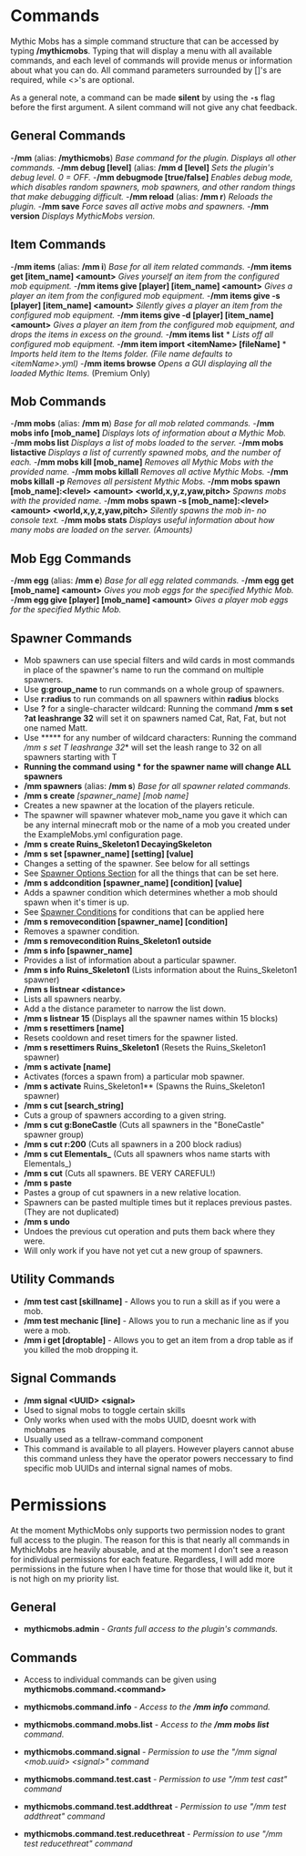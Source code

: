 Commands
========

Mythic Mobs has a simple command structure that can be accessed by typing **/mythicmobs**. Typing that will display a menu with all available commands, and each level of commands will provide menus or information about what you can do. All command parameters surrounded by []'s are required, while &lt;&gt;'s are optional.

As a general note, a command can be made **silent** by using the **`-s`** flag before the first argument. A silent command will not give any chat feedback.

General Commands
----------------

-**/mm** (alias: **/mythicmobs**) *Base command for the plugin. Displays all other commands.*
-**/mm debug [level]** (alias: **/mm d [level]** *Sets the plugin's debug level. 0 = OFF.*
-**/mm debugmode [true/false]** *Enables debug mode, which disables random spawners, mob spawners, and other random things that make debugging difficult.*
-**/mm reload** (alias: **/mm r**)  *Reloads the plugin.*
-**/mm save** *Force saves all active mobs and spawners.*
-**/mm version** *Displays MythicMobs version.*

Item Commands
-------------

-**/mm items** (alias: **/mm i**)  *Base for all item related commands.*
-**/mm items get [item_name] &lt;amount&gt;** *Gives yourself an item from the configured mob equipment.*
-**/mm items give [player] [item_name] &lt;amount&gt;**  *Gives a player an item from the configured mob equipment.*
-**/mm items give -s [player] [item_name] &lt;amount&gt;**  *Silently gives a player an item from the configured mob equipment.*
-**/mm items give -d [player] [item_name] &lt;amount&gt;**  *Gives a player an item from the configured mob equipment, and drops the items in excess on the ground.*
-**/mm items list** * *Lists off all configured mob equipment.*
-**/mm item import &lt;itemName&gt; [fileName]** * *Imports held item to the Items folder. (File name defaults to &lt;itemName&gt;.yml)*
-**/mm items browse** *Opens a GUI displaying all the loaded Mythic Items.* (Premium Only)

Mob Commands
------------

-**/mm mobs** (alias: **/mm m**) *Base for all mob related commands.*
-**/mm mobs info [mob_name]** *Displays lots of information about a Mythic Mob.*
-**/mm mobs list** *Displays a list of mobs loaded to the server.*
-**/mm mobs listactive** *Displays a list of currently spawned mobs, and the number of each.*
-**/mm mobs kill [mob_name]** *Removes all Mythic Mobs with  the provided name.*
-**/mm mobs killall** *Removes all active Mythic Mobs.*
-**/mm mobs killall -p** *Removes all persistent Mythic Mobs.*
-**/mm mobs spawn [mob_name]:&lt;level&gt; &lt;amount&gt; &lt;world,x,y,z,yaw,pitch&gt;** *Spawns mobs with the provided name.*
-**/mm mobs spawn -s [mob_name]:&lt;level&gt; &lt;amount&gt; &lt;world,x,y,z,yaw,pitch&gt;** *Silently spawns the mob in- no console text.*
-**/mm mobs stats** *Displays useful information about how many mobs are loaded on the server. (Amounts)*

Mob Egg Commands
----------------

-**/mm egg** (alias: **/mm e**) *Base for all egg related commands.*
-**/mm egg get [mob_name] &lt;amount&gt;** *Gives you mob eggs for the specified Mythic Mob.*
-**/mm egg give [player] [mob_name] &lt;amount&gt;** *Gives a player mob eggs for the specified Mythic Mob.*

Spawner Commands
----------------

-   Mob spawners can use special filters and wild cards in most commands in place of the spawner's name to run the command on multiple spawners.
-   Use **g:group_name** to run commands on a whole group of spawners.
-   Use **r:radius** to run commands on all spawners within **radius** blocks
-   Use **?** for a single-character wildcard: Running the command **/mm s set ?at leashrange 32** will set it on spawners named Cat, Rat, Fat, but not one named Matt.
-   Use ***** for any number of wildcard characters: Running the command **/mm s set T* leashrange 32** will set the leash range to 32 on all spawners starting with T
-   **Running the command using \* for the spawner name will change ALL spawners**
-   **/mm spawners** (alias: **/mm s**) *Base for all spawner related commands.*
-   **/mm s create** *[spawner_name]* *[mob name]*
-   Creates a new spawner at the location of the players reticule.
-   The spawner will spawner whatever mob_name you gave it which can be any internal minecraft mob or the name of a mob you created under the ExampleMobs.yml configuration page.
-   **/mm s create Ruins_Skeleton1 DecayingSkeleton**
-   **/mm s set [spawner_name] [setting] [value]**
-   Changes a setting of the spawner. See below for all settings
-   See [Spawner Options Section](Spawners) for all the things that can be set here.
-   **/mm s addcondition [spawner_name] [condition] [value]**
-   Adds a spawner condition which determines whether a mob should spawn when it's timer is up.
-   See [Spawner Conditions](/Skills/conditions) for conditions that can be applied here
-   **/mm s removecondition [spawner_name] [condition]**
-   Removes a spawner condition.
-   **/mm s removecondition Ruins_Skeleton1 outside**
-   **/mm s info [spawner_name]**
-   Provides a list of information about a particular spawner.
-   **/mm s info Ruins_Skeleton1** (Lists information about the Ruins_Skeleton1 spawner)
-   **/mm s listnear &lt;distance&gt;**
-   Lists all spawners nearby.
-   Add a the distance parameter to narrow the list down.
-   **/mm s listnear 15** (Displays all the spawner names within 15 blocks)
-   **/mm s resettimers [name]**
-   Resets cooldown and reset timers for the spawner listed.
-   **/mm s resettimers Ruins_Skeleton1** (Resets the Ruins_Skeleton1 spawner)
-   **/mm s activate [name]**
-   Activates (forces a spawn from) a particular mob spawner.
-   **/mm s activate** Ruins_Skeleton1** (Spawns the Ruins_Skeleton1 spawner)
-   **/mm s cut [search_string]**
-   Cuts a group of spawners according to a given string.
-   **/mm s cut g:BoneCastle** (Cuts all spawners in the "BoneCastle" spawner group)
-   **/mm s cut r:200** (Cuts all spawners in a 200 block radius)
-   **/mm s cut Elementals_** (Cuts all spawners whos name starts with Elementals_)
-   **/mm s cut** (Cuts all spawners. BE VERY CAREFUL!)
-   **/mm s paste**
-   Pastes a group of cut spawners in a new relative location.
-   Spawners can be pasted multiple times but it replaces previous pastes. (They are not duplicated)
-   **/mm s undo**
-   Undoes the previous cut operation and puts them back where they were.
-   Will only work if you have not yet cut a new group of spawners.

Utility Commands
----------------
- **/mm test cast [skillname]** - Allows you to run a skill as if you were a mob.
- **/mm test mechanic [line]** - Allows you to run a mechanic line as if you were a mob.
-  **/mm i get [droptable]** - Allows you to get an item from a drop table as if you killed the mob dropping it.

Signal Commands
---------------

-   **/mm signal &lt;UUID&gt; &lt;signal&gt;**
-   Used to signal mobs to toggle certain skills
-   Only works when used with the mobs UUID, doesnt work with
mobnames
-   Usually used as a tellraw-command component
-   This command is available to all players. However players cannot
abuse this command unless they have the operator powers
neccessary to find specific mob UUIDs and internal signal names
of mobs.

Permissions
===========

At the moment MythicMobs only supports two permission nodes to grant
full access to the plugin. The reason for this is that nearly all
commands in MythicMobs are heavily abusable, and at the moment I don't
see a reason for individual permissions for each feature. Regardless, I
will add more permissions in the future when I have time for those that
would like it, but it is not high on my priority list.

General
-------

-   **mythicmobs.admin** - *Grants full access to the plugin's
commands.*


Commands
--------

-   Access to individual commands can be given using
**mythicmobs.command.&lt;command&gt;**

- **mythicmobs.command.info** - *Access to the **/mm info** command.*
- **mythicmobs.command.mobs.list** - *Access to the **/mm mobs list** command.*
- **mythicmobs.command.signal** - *Permission to use the "/mm signal
&lt;mob.uuid&gt; &lt;signal&gt;" command*
- **mythicmobs.command.test.cast** - *Permission to use "/mm test cast" command*
- **mythicmobs.command.test.addthreat** - *Permission to use "/mm test addthreat" command*
- **mythicmobs.command.test.reducethreat** - *Permission to use "/mm test reducethreat" command*